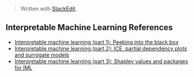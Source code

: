 > Written with [StackEdit](https://stackedit.io/).

## Interpretable Machine Learning References

- [Interpretable machine learning (part 1): Peeking into the black box](https://www.youtube.com/watch?v=SeRahnbWTtM)
- [Interpretable machine learning (part 2): ICE, partial dependency plots and surrogate models](https://www.youtube.com/watch?v=SFcAfoTcCVA)
- [Interpretable machine learning (part 3): Shapley values and packages for IML]()

<!--stackedit_data:
eyJoaXN0b3J5IjpbODYwNTc5MjIzXX0=
-->